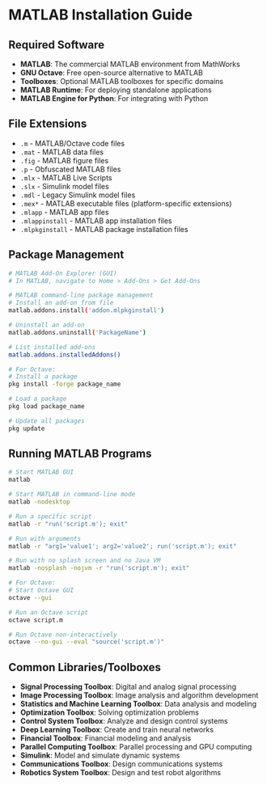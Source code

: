 # MATLAB Installation Guide

## Required Software

- **MATLAB**: The commercial MATLAB environment from MathWorks
- **GNU Octave**: Free open-source alternative to MATLAB
- **Toolboxes**: Optional MATLAB toolboxes for specific domains
- **MATLAB Runtime**: For deploying standalone applications
- **MATLAB Engine for Python**: For integrating with Python

## File Extensions

- `.m` - MATLAB/Octave code files
- `.mat` - MATLAB data files
- `.fig` - MATLAB figure files
- `.p` - Obfuscated MATLAB files
- `.mlx` - MATLAB Live Scripts
- `.slx` - Simulink model files
- `.mdl` - Legacy Simulink model files
- `.mex*` - MATLAB executable files (platform-specific extensions)
- `.mlapp` - MATLAB app files
- `.mlappinstall` - MATLAB app installation files
- `.mlpkginstall` - MATLAB package installation files

## Package Management

```bash
# MATLAB Add-On Explorer (GUI)
# In MATLAB, navigate to Home > Add-Ons > Get Add-Ons

# MATLAB command-line package management
# Install an add-on from file
matlab.addons.install('addon.mlpkginstall')

# Uninstall an add-on
matlab.addons.uninstall('PackageName')

# List installed add-ons
matlab.addons.installedAddons()

# For Octave:
# Install a package
pkg install -forge package_name

# Load a package
pkg load package_name

# Update all packages
pkg update
```

## Running MATLAB Programs

```bash
# Start MATLAB GUI
matlab

# Start MATLAB in command-line mode
matlab -nodesktop

# Run a specific script
matlab -r "run('script.m'); exit"

# Run with arguments
matlab -r "arg1='value1'; arg2='value2'; run('script.m'); exit"

# Run with no splash screen and no Java VM
matlab -nosplash -nojvm -r "run('script.m'); exit"

# For Octave:
# Start Octave GUI
octave --gui

# Run an Octave script
octave script.m

# Run Octave non-interactively
octave --no-gui --eval "source('script.m')"
```

## Common Libraries/Toolboxes

- **Signal Processing Toolbox**: Digital and analog signal processing
- **Image Processing Toolbox**: Image analysis and algorithm development
- **Statistics and Machine Learning Toolbox**: Data analysis and modeling
- **Optimization Toolbox**: Solving optimization problems
- **Control System Toolbox**: Analyze and design control systems
- **Deep Learning Toolbox**: Create and train neural networks
- **Financial Toolbox**: Financial modeling and analysis
- **Parallel Computing Toolbox**: Parallel processing and GPU computing
- **Simulink**: Model and simulate dynamic systems
- **Communications Toolbox**: Design communications systems
- **Robotics System Toolbox**: Design and test robot algorithms
